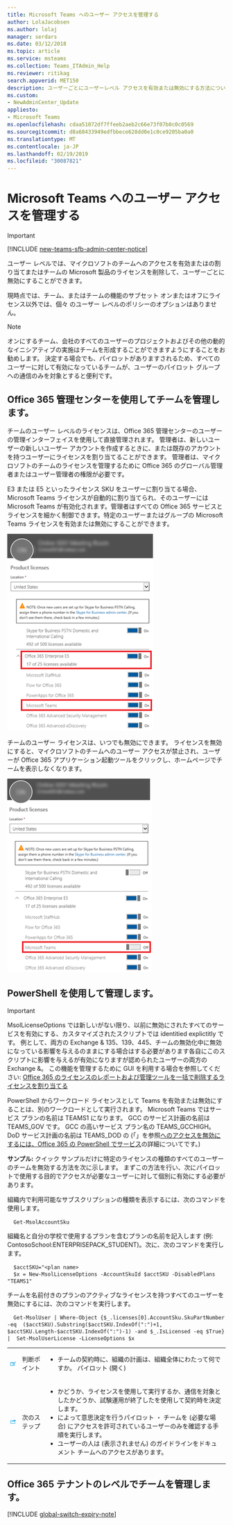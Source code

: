 ```yaml
---
title: Microsoft Teams へのユーザー アクセスを管理する
author: LolaJacobsen
ms.author: lolaj
manager: serdars
ms.date: 03/12/2018
ms.topic: article
ms.service: msteams
ms.collection: Teams_ITAdmin_Help
ms.reviewer: ritikag
search.appverid: MET150
description: ユーザーごとにユーザーレベル アクセスを有効または無効にする方法について説明します。
ms.custom:
- NewAdminCenter_Update
appliesto:
- Microsoft Teams
ms.openlocfilehash: cdaa51072df7ffeeb2aeb2c66e73f07b0c0c0569
ms.sourcegitcommit: d8a68433949edfbbece628dd0e1c0ce9205ba0a0
ms.translationtype: MT
ms.contentlocale: ja-JP
ms.lasthandoff: 02/19/2019
ms.locfileid: "30087821"
---
```

<a name="manage-user-access-to-microsoft-teams"></a>Microsoft Teams へのユーザー アクセスを管理する
=====================================
> [!IMPORTANT]
> [!INCLUDE [new-teams-sfb-admin-center-notice](includes/new-teams-sfb-admin-center-notice.md)]

ユーザー レベルでは、マイクロソフトのチームへのアクセスを有効またはの割り当てまたはチームの Microsoft 製品のライセンスを削除して、ユーザーごとに無効にすることができます。

現時点では、チーム、またはチームの機能のサブセット オンまたはオフにライセンス以外では、個々 のユーザー レベルのポリシーのオプションはありません。

> [!NOTE]
>オンにするチーム、会社のすべてのユーザーのプロジェクトおよびその他の動的なイニシアティブの実施はチームを形成することができますようにすることをお勧めします。 決定する場合でも、パイロットがありますされるため、すべてのユーザーに対して有効になっているチームが、ユーザーのパイロット グループへの通信のみを対象とすると便利です。

## <a name="manage-teams-through-the-office-365-admin-center"></a>Office 365 管理センターを使用してチームを管理します。

チームのユーザー レベルのライセンスは、Office 365 管理センターのユーザーの管理インターフェイスを使用して直接管理されます。 管理者は、新しいユーザーの新しいユーザー アカウントを作成するときに、または既存のアカウントを持つユーザーにライセンスを割り当てることができます。 管理者は、マイクロソフトのチームのライセンスを管理するために Office 365 のグローバル管理者またはユーザー管理者の権限が必要です。

E3 または E5 といったライセンス SKU をユーザーに割り当てる場合、Microsoft Teams ライセンスが自動的に割り当てられ、そのユーザーには Microsoft Teams が有効化されます。管理者はすべての Office 365 サービスとライセンスを細かく制御できます。特定のユーザーまたはグループの Microsoft Teams ライセンスを有効または無効にすることができます。

![Office 365 管理センターの [製品ライセンス] セクションのスクリーンショット。](media/Manage_user_access_to_Microsoft_Teams_image2.png) 

チームのユーザー ライセンスは、いつでも無効にできます。 ライセンスを無効にすると、マイクロソフトのチームへのユーザー アクセスが禁止され、ユーザーが Office 365 アプリケーション起動ツールをクリックし、ホームページでチームを表示しなくなります。

![Microsoft Teams が選択されていることを示す Office 365 管理センターの [製品ライセンス] セクションのスクリーンショット。](media/Manage_user_access_to_Microsoft_Teams_image4.png)

## <a name="manage-via-powershell"></a>PowerShell を使用して管理します。

> [!IMPORTANT]
> MsolLicenseOptions では新しいがない限り、以前に無効にされたすべてのサービスを有効にする、カスタマイズされたスクリプトでは identitied explictitly です。 例として、両方の Exchange & 135、139、445、チームの無効化中に無効になっている影響を与えるのままにする場合はする必要があります各自にこのスクリプトに影響を与えるが有効になりますが認められたユーザーの両方の Exchange &。 この機能を管理するために GUI を利用する場合を参照してください: [Office 365 のライセンスのレポートおよび管理ツールを一括で削除するライセンスを割り当てる](https://gallery.technet.microsoft.com/Office365-License-cfd9489c)

PowerShell からワークロード ライセンスとして Teams を有効または無効にすることは、別のワークロードとして実行されます。 Microsoft Teams ではサービス プランの名前は TEAMS1 になります。 GCC のサービス計画の名前は TEAMS_GOV です。 GCC の高いサービス プラン名の TEAMS_GCCHIGH。 DoD サービス計画の名前は TEAMS_DOD の (「」を参照[へのアクセスを無効にするには、Office 365 の PowerShell でサービス](https://docs.microsoft.com/office365/enterprise/powershell/disable-access-to-services-with-office-365-powershell)の詳細についてです。)

**サンプル:** クイック サンプルだけに特定のライセンスの種類のすべてのユーザーのチームを無効する方法を次に示します。 まずこの方法を行い、次にパイロットで使用する目的でアクセスが必要なユーザーに対して個別に有効にする必要があります。

組織内で利用可能なサブスクリプションの種類を表示するには、次のコマンドを使用します。

      Get-MsolAccountSku

組織名と自分の学校で使用するプランを含むプランの名前を記入します (例: ContosoSchool:ENTERPRISEPACK_STUDENT)。次に、次のコマンドを実行します。

      $acctSKU="<plan name>
      $x = New-MsolLicenseOptions -AccountSkuId $acctSKU -DisabledPlans "TEAMS1"
チームを名前付きのプランのアクティブなライセンスを持つすべてのユーザーを無効にするには、次のコマンドを実行します。

      Get-MsolUser | Where-Object {$_.licenses[0].AccountSku.SkuPartNumber -eq  ($acctSKU).Substring($acctSKU.IndexOf(":")+1,  $acctSKU.Length-$acctSKU.IndexOf(":")-1) -and $_.IsLicensed -eq $True} |  Set-MsolUserLicense -LicenseOptions $x

| | | |
|---------|---------|---------|
|![判断ポイント アイコン。](media/Manage_user_access_to_Microsoft_Teams_image5.png)     |判断ポイント         |<ul><li>チームの契約時に、組織の計画は、組織全体にわたって何ですか。  パイロット (開く)</li></ul>         |
|![次のステップ アイコン。](media/Manage_user_access_to_Microsoft_Teams_image6.png)     |次のステップ         |<ul><li>かどうか、ライセンスを使用して実行するか、通信を対象としたかどうか、試験運用が終了したを使用して契約時を決定します。</li><li>によって意思決定を行うパイロット ・ チームを (必要な場合) にアクセスを許可されているユーザーのみを確認する手順を実行します。</li><li>ユーザーの人は (表示されません) のガイドラインをドキュメント チームへのアクセスがあります。</li></ul>         |

## <a name="manage-teams-at-the-office-365-tenant-level"></a>Office 365 テナントのレベルでチームを管理します。
[!INCLUDE [global-switch-expiry-note](includes/global-switch-expiry-note.md)]

